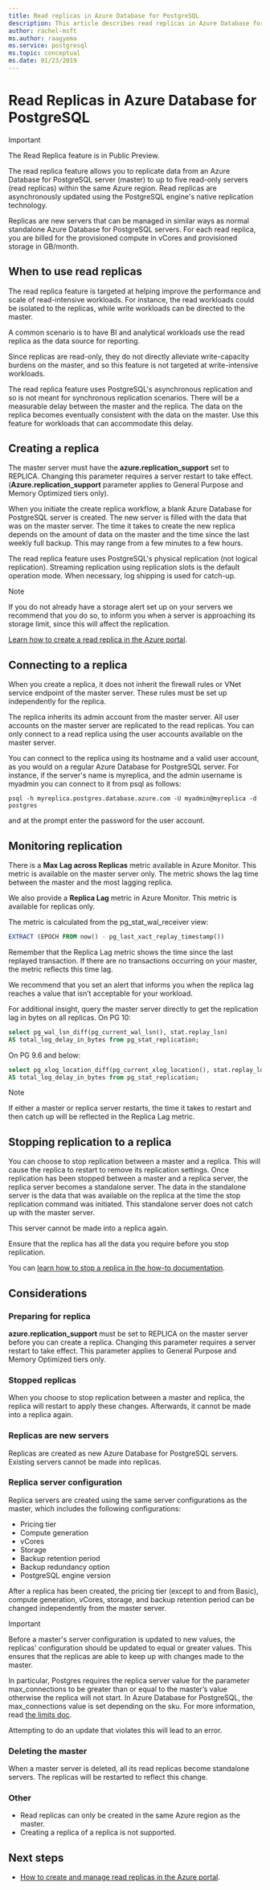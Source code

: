 ```yaml
---
title: Read replicas in Azure Database for PostgreSQL
description: This article describes read replicas in Azure Database for PostgreSQL.
author: rachel-msft
ms.author: raagyema
ms.service: postgresql
ms.topic: conceptual
ms.date: 01/23/2019
---
```


# Read Replicas in Azure Database for PostgreSQL

> [!IMPORTANT]
> The Read Replica feature is in Public Preview.

The read replica feature allows you to replicate data from an Azure Database for PostgreSQL server (master) to up to five read-only servers (read replicas) within the same Azure region. Read replicas are asynchronously updated using the PostgreSQL engine's native replication technology.

Replicas are new servers that can be managed in similar ways as normal standalone Azure Database for PostgreSQL servers. For each read replica, you are billed for the provisioned compute in vCores and provisioned storage in GB/month.

## When to use read replicas
The read replica feature is targeted at helping improve the performance and scale of read-intensive workloads. For instance, the read workloads could be isolated to the replicas, while write workloads can be directed to the master.

A common scenario is to have BI and analytical workloads use the read replica as the data source for reporting.

Since replicas are read-only, they do not directly alleviate write-capacity burdens on the master, and so this feature is not targeted at write-intensive workloads.

The read replica feature uses PostgreSQL's asynchronous replication and so is not meant for synchronous replication scenarios. There will be a measurable delay between the master and the replica. The data on the replica becomes eventually consistent with the data on the master. Use this feature for workloads that can accommodate this delay.

## Creating a replica
The master server must have the **azure.replication_support** set to REPLICA. Changing this parameter requires a server restart to take effect. (**Azure.replication_support** parameter applies to General Purpose and Memory Optimized tiers only).

When you initiate the create replica workflow, a blank Azure Database for PostgreSQL server is created. The new server is filled with the data that was on the master server. The time it takes to create the new replica depends on the amount of data on the master and the time since the last weekly full backup. This may range from a few minutes to a few hours.

The read replica feature uses PostgreSQL's physical replication (not logical replication). Streaming replication using replication slots is the default operation mode. When necessary, log shipping is used for catch-up.

> [!NOTE]
> If you do not already have a storage alert set up on your servers we recommend that you do so, to inform you when a server is approaching its storage limit, since this will affect the replication.

[Learn how to create a read replica in the Azure portal](howto-read-replicas-portal.md).

## Connecting to a replica
When you create a replica, it does not inherit the firewall rules or VNet service endpoint of the master server. These rules must be set up independently for the replica.

The replica inherits its admin account from the master server. All user accounts on the master server are replicated to the read replicas. You can only connect to a read replica using the user accounts available on the master server.

You can connect to the replica using its hostname and a valid user account, as you would on a regular Azure Database for PostgreSQL server. For instance, if the server's name is myreplica, and the admin username is myadmin you can connect to it from psql as follows:

```
psql -h myreplica.postgres.database.azure.com -U myadmin@myreplica -d postgres
```
and at the prompt enter the password for the user account.

## Monitoring replication
There is a **Max Lag across Replicas** metric available in Azure Monitor. This metric is available on the master server only. The metric shows the lag time between the master and the most lagging replica. 

We also provide a **Replica Lag** metric in Azure Monitor. This metric is available for replicas only. 

The metric is calculated from the pg_stat_wal_receiver view:

```SQL
EXTRACT (EPOCH FROM now() - pg_last_xact_replay_timestamp())
```
Remember that the Replica Lag metric shows the time since the last replayed transaction. If there are no transactions occurring on your master, the metric reflects this time lag.

We recommend that you set an alert that informs you when the replica lag reaches a value that isn’t acceptable for your workload. 

For additional insight, query the master server directly to get the replication lag in bytes on all replicas.
On PG 10:
```SQL
select pg_wal_lsn_diff(pg_current_wal_lsn(), stat.replay_lsn) 
AS total_log_delay_in_bytes from pg_stat_replication;
```

On PG 9.6 and below:
```SQL
select pg_xlog_location_diff(pg_current_xlog_location(), stat.replay_location) 
AS total_log_delay_in_bytes from pg_stat_replication;
```

> [!NOTE]
> If either a master or replica server restarts, the time it takes to restart and then catch up will be reflected in the Replica Lag metric.

## Stopping replication to a replica
You can choose to stop replication between a master and a replica. This will cause the replica to restart to remove its replication settings. Once replication has been stopped between a master and a replica server, the replica server becomes a standalone server. The data in the standalone server is the data that was available on the replica at the time the stop replication command was initiated. This standalone server does not catch up with the master server.

This server cannot be made into a replica again.

Ensure that the replica has all the data you require before you stop replication.

You can [learn how to stop a replica in the how-to documentation](howto-read-replicas-portal.md).


## Considerations

### Preparing for replica
**azure.replication_support** must be set to REPLICA on the master server before you can create a replica. Changing this parameter requires a server restart to take effect. This parameter applies to General Purpose and Memory Optimized tiers only.

### Stopped replicas
When you choose to stop replication between a master and replica, the replica will restart to apply these changes. Afterwards, it cannot be made into a replica again.

### Replicas are new servers
Replicas are created as new Azure Database for PostgreSQL servers. Existing servers cannot be made into replicas.

### Replica server configuration
Replica servers are created using the same server configurations as the master, which includes the following configurations:
- Pricing tier
- Compute generation
- vCores
- Storage
- Backup retention period
- Backup redundancy option
- PostgreSQL engine version

After a replica has been created, the pricing tier (except to and from Basic), compute generation, vCores, storage, and backup retention period can be changed independently from the master server.

> [!IMPORTANT]
> Before a master's server configuration is updated to new values, the replicas' configuration should be updated to equal or greater values. This ensures that the replicas are able to keep up with changes made to the master.

In particular, Postgres requires the replica server value for the parameter max_connections to be greater than or equal to the master’s value otherwise the replica will not start. In Azure Database for PostgreSQL, the max_connections value is set depending on the sku. For more information, read [the limits doc](concepts-limits.md). 

Attempting to do an update that violates this will lead to an error.


### Deleting the master
When a master server is deleted, all its read replicas become standalone servers. The replicas will be restarted to reflect this change.

### Other
- Read replicas can only be created in the same Azure region as the master.
- Creating a replica of a replica is not supported.

## Next steps
- [How to create and manage read replicas in the Azure portal](howto-read-replicas-portal.md).

